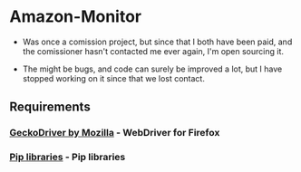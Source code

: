 # Amazon-Monitor

- Was once a comission project, but since that I both have been paid, and the comissioner hasn't contacted me ever again, I'm open sourcing it.

- The might be bugs, and code can surely be improved a lot, but I have stopped working on it since that we lost contact.


## Requirements


### [GeckoDriver by Mozilla](https://github.com/mozilla/geckodriver/releases) - WebDriver for Firefox
### [Pip libraries](https://github.com/Limesey/Minions-Amazon-Monitor/blob/main/requirements.txt) - Pip libraries